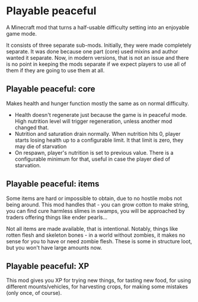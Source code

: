 # Playable peaceful

A Minecraft mod that turns a half-usable difficulty setting into an enjoyable game mode.

It consists of three separate sub-mods. Initially, they were made completely separate. It was done because one part (core) used mixins and author wanted it separate. Now, in modern versions, that is not an issue and there is no point in keeping the mods separate if we expect players to use all of them if they are going to use them at all.

## Playable peaceful: core

Makes health and hunger function mostly the same as on normal difficulty.
* Health doesn't regenerate just because the game is in peaceful mode. High nutrition level will trigger regeneration, unless another mod changed that.
* Nutrition and saturation drain normally. When nutrition hits 0, player starts losing health up to a configurable limit. It that limit is zero, they may die of starvation
* On respawn, player's nutrition is set to previous value. There is a configurable minimum for that, useful in case the player died of starvation.

## Playable peaceful: items

Some items are hard or impossible to obtain, due to no hostile mobs not being around. This mod handles that - you can grow cotton to make string, you can find cure harmless slimes in swamps, you will be approached by traders offering things like ender pearls...

Not all items are made available, that is intentional. Notably, things like rotten flesh and skeleton bones - in a world without zombies, it makes no sense for you to have or need zombie flesh. These is some in structure loot, but you won't have large amounts now.

## Playable peaceful: XP

This mod gives you XP for trying new things, for tasting new food, for using different mounts/vehicles, for harvesting crops, for making some mistakes (only once, of course).

